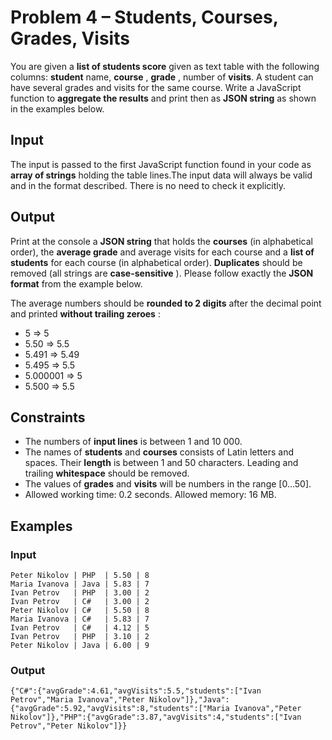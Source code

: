 ﻿# Problem 4 – Students, Courses, Grades, Visits 

You are given a **list of students score** given as text table with the following columns: **student** name, **course** , **grade** , number of **visits**. A student can have several grades and visits for the same course. Write a JavaScript function to **aggregate the results** and print then as **JSON string** as shown in the examples below.

## Input

The input is passed to the first JavaScript function found in your code as **array of strings** holding the table lines.The input data will always be valid and in the format described. There is no need to check it explicitly.

## Output

Print at the console a **JSON string** that holds the **courses** (in alphabetical order), the **average grade** and average visits for each course and a **list of students** for each course (in alphabetical order). **Duplicates** should be removed (all strings are **case-sensitive** ). Please follow exactly the **JSON format** from the example below.

The average numbers should be **rounded to 2 digits** after the decimal point and printed **without trailing zeroes** :

- 5 => 5 
- 5.50 => 5.5
- 5.491 => 5.49
- 5.495 => 5.5
-  5.000001 => 5
-  5.500 => 5.5

## Constraints

- The numbers of **input lines** is between 1 and 10 000.
- The names of **students** and **courses** consists of Latin letters and spaces. Their **length** is between 1 and 50 characters. Leading and trailing **whitespace** should be removed.
- The values of **grades** and **visits** will be numbers in the range [0…50].
- Allowed working time: 0.2 seconds. Allowed memory: 16 MB.

## Examples

### **Input**
```
Peter Nikolov | PHP  | 5.50 | 8
Maria Ivanova | Java | 5.83 | 7
Ivan Petrov   | PHP  | 3.00 | 2
Ivan Petrov   | C#   | 3.00 | 2
Peter Nikolov | C#   | 5.50 | 8
Maria Ivanova | C#   | 5.83 | 7
Ivan Petrov   | C#   | 4.12 | 5
Ivan Petrov   | PHP  | 3.10 | 2
Peter Nikolov | Java | 6.00 | 9
```
### **Output**
```
{"C#":{"avgGrade":4.61,"avgVisits":5.5,"students":["Ivan Petrov","Maria Ivanova","Peter Nikolov"]},"Java":{"avgGrade":5.92,"avgVisits":8,"students":["Maria Ivanova","Peter Nikolov"]},"PHP":{"avgGrade":3.87,"avgVisits":4,"students":["Ivan Petrov","Peter Nikolov"]}}
```
